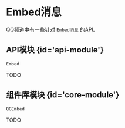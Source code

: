 # Embed消息

QQ频道中有一些针对 `Embed消息` 的API。


## API模块 {id='api-module'}

`Embed`

TODO

## 组件库模块 {id='core-module'}

`QGEmbed`

TODO
